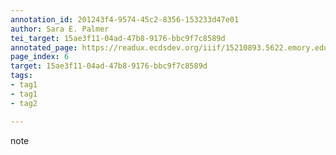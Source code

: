 ```yaml
---
annotation_id: 201243f4-9574-45c2-8356-153233d47e01
author: Sara E. Palmer
tei_target: 15ae3f11-04ad-47b8-9176-bbc9f7c8589d
annotated_page: https://readux.ecdsdev.org/iiif/15210893.5622.emory.edu/canvas/15210893.5622.emory.edu$7
page_index: 6
target: 15ae3f11-04ad-47b8-9176-bbc9f7c8589d
tags:
- tag1
- tag1
- tag2

---
```

<p>note</p>